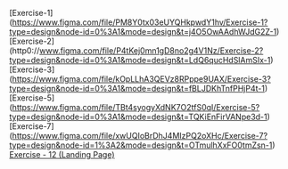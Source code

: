 [Exercise-1] (https://www.figma.com/file/PM8Y0tx03eUYQHkpwdY1hv/Exercise-1?type=design&node-id=0%3A1&mode=design&t=j4O5OwAAdhWJdG2Z-1)
[Exercise-2] (http0://www.figma.com/file/P4tKej0mn1gD8no2g4V1Nz/Exercise-2?type=design&node-id=0%3A1&mode=design&t=LdQ6qucHdSlAmSIx-1)
[Exercise-3] (https://www.figma.com/file/kOpLLhA3QEVz8RPppe9UAX/Exercise-3?type=design&node-id=0%3A1&mode=design&t=fBLJDKhTnfPHjP4t-1)
[Exercise-5] (https://www.figma.com/file/TBt4syogyXdNK7O2tfS0qI/Exercise-5?type=design&node-id=0%3A1&mode=design&t=TQKiEnFirVANpe3d-1)
[Exercise-7] (https://www.figma.com/file/xwUQIoBrDhJ4MIzPQ2oXHc/Exercise-7?type=design&node-id=1%3A2&mode=design&t=OTmulhXxFO0tmZsn-1)
[Exercise - 12 (Landing Page)](https://www.figma.com/file/Bvu8UDXsuOAk8KH90qvBc7/Dariyaganj?type=design&node-id=0%3A1&mode=design&t=7TYHVnJycmKKjarW-1)